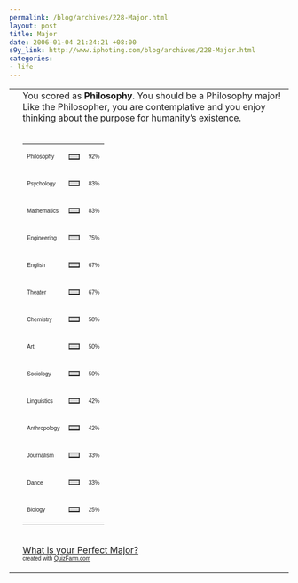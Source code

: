 ```yaml
--- 
permalink: /blog/archives/228-Major.html
layout: post
title: Major
date: 2006-01-04 21:24:21 +08:00
s9y_link: http://www.iphoting.com/blog/archives/228-Major.html
categories: 
- life
---
```

<table border='0' cellpadding='5' cellspacing='0' width='600'><tr><td></td><td> You scored as <b>Philosophy</b>. You should be a Philosophy major! Like the Philosopher, you are contemplative and you enjoy thinking about the purpose for humanity&#8217;s existence.<br /><br /></p><table border='0' width='300' cellspacing='0' cellpadding='0'><tr><td>
<font face='Arial' size='1'>Philosophy</font></td><td></p><table border='1' cellpadding='0' cellspacing='0' width='92' bgcolor='#dddddd'><tr><td></td></tr></table><p></td><td><font face='Arial' size='1'>92%</font></td></tr><tr><td><p><font face='Arial' size='1'>Psychology</font></p></td><td></p><table border='1' cellpadding='0' cellspacing='0' width='83' bgcolor='#dddddd'><tr><td></td></tr></table><p></td><td><font face='Arial' size='1'>83%</font></td></tr><tr><td><p><font face='Arial' size='1'>Mathematics</font></p></td><td></p><table border='1' cellpadding='0' cellspacing='0' width='83' bgcolor='#dddddd'><tr><td></td></tr></table><p></td><td><font face='Arial' size='1'>83%</font></td></tr><tr><td><p><font face='Arial' size='1'>Engineering</font></p></td><td></p><table border='1' cellpadding='0' cellspacing='0' width='75' bgcolor='#dddddd'><tr><td></td></tr></table><p></td><td><font face='Arial' size='1'>75%</font></td></tr><tr><td><p><font face='Arial' size='1'>English</font></p></td><td></p><table border='1' cellpadding='0' cellspacing='0' width='67' bgcolor='#dddddd'><tr><td></td></tr></table><p></td><td><font face='Arial' size='1'>67%</font></td></tr><tr><td><p><font face='Arial' size='1'>Theater</font></p></td><td></p><table border='1' cellpadding='0' cellspacing='0' width='67' bgcolor='#dddddd'><tr><td></td></tr></table><p></td><td><font face='Arial' size='1'>67%</font></td></tr><tr><td><p><font face='Arial' size='1'>Chemistry</font></p></td><td></p><table border='1' cellpadding='0' cellspacing='0' width='58' bgcolor='#dddddd'><tr><td></td></tr></table><p></td><td><font face='Arial' size='1'>58%</font></td></tr><tr><td><p><font face='Arial' size='1'>Art</font></p></td><td></p><table border='1' cellpadding='0' cellspacing='0' width='50' bgcolor='#dddddd'><tr><td></td></tr></table><p></td><td><font face='Arial' size='1'>50%</font></td></tr><tr><td><p><font face='Arial' size='1'>Sociology</font></p></td><td></p><table border='1' cellpadding='0' cellspacing='0' width='50' bgcolor='#dddddd'><tr><td></td></tr></table><p></td><td><font face='Arial' size='1'>50%</font></td></tr><tr><td><p><font face='Arial' size='1'>Linguistics</font></p></td><td></p><table border='1' cellpadding='0' cellspacing='0' width='42' bgcolor='#dddddd'><tr><td></td></tr></table><p></td><td><font face='Arial' size='1'>42%</font></td></tr><tr><td><p><font face='Arial' size='1'>Anthropology</font></p></td><td></p><table border='1' cellpadding='0' cellspacing='0' width='42' bgcolor='#dddddd'><tr><td></td></tr></table><p></td><td><font face='Arial' size='1'>42%</font></td></tr><tr><td><p><font face='Arial' size='1'>Journalism</font></p></td><td></p><table border='1' cellpadding='0' cellspacing='0' width='33' bgcolor='#dddddd'><tr><td></td></tr></table><p></td><td><font face='Arial' size='1'>33%</font></td></tr><tr><td><p><font face='Arial' size='1'>Dance</font></p></td><td></p><table border='1' cellpadding='0' cellspacing='0' width='33' bgcolor='#dddddd'><tr><td></td></tr></table><p></td><td><font face='Arial' size='1'>33%</font></td></tr><tr><td><p><font face='Arial' size='1'>Biology</font></p></td><td></p><table border='1' cellpadding='0' cellspacing='0' width='25' bgcolor='#dddddd'><tr><td></td></tr></table><p></td><td><font face='Arial' size='1'>25%</font></td></tr></td></tr></table><p><br /><a onclick="_gaq.push(['_trackPageview', '/extlink/quizfarm.com/test.php?q_id=119158']);"  href='http://quizfarm.com/test.php?q_id=119158'>What is your Perfect Major?</a><br /><font face='Arial' size='1'>created with <a onclick="_gaq.push(['_trackPageview', '/extlink/quizfarm.com']);"  href='http://quizfarm.com'>QuizFarm.com</a></font></table>

